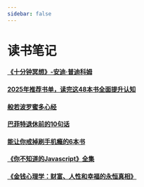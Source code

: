 ```yaml
---
sidebar: false
---
```


# 读书笔记



#### [《十分钟冥想》-安迪·普迪科姆](十分钟冥想.md)  

#### [2025年推荐书单，读完这48本书全面提升认知](2025年推荐书单，读完这48本书全面提升认知.md)  

#### [般若波罗蜜多心经](般若波罗蜜多心经.md)  

#### [巴菲特退休前的10句话](巴菲特.md)  

#### [能让你戒掉刷手机瘾的6本书](能让你戒掉刷手机瘾的6本书.md)  

#### [《你不知道的Javascript》全集](你不知道的javascript.md)  

#### [《金钱心理学：财富、人性和幸福的永恒真相》](金钱心理学.md) 
